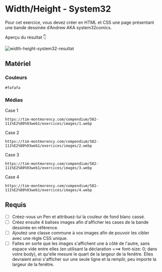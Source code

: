 # Width/Height - System32

Pour cet exercice, vous devez créer en HTML et CSS une page présentant une bande dessinée d’Andrew AKA system32comics.

Aperçu du résultat 👇

![width-height-system32-resultat](https://github.com/user-attachments/assets/c21e907f-60fe-4147-9012-cc8d8758b0b3)


## Matériel

### Couleurs

```#fafafa```

### Médias
 
Case 1

```https://tim-montmorency.com/compendium/582-111%E2%80%93web1/exercices/images/1.webp```
 
Case 2

```https://tim-montmorency.com/compendium/582-111%E2%80%93web1/exercices/images/2.webp```
 
Case 3

```https://tim-montmorency.com/compendium/582-111%E2%80%93web1/exercices/images/3.webp```
 
Case 4

```https://tim-montmorency.com/compendium/582-111%E2%80%93web1/exercices/images/4.webp```


## Requis

* [ ] Créez-vous un Pen et attribuez-lui la couleur de fond blanc cassé.
* [ ] Créez ensuite 4 balises images afin d'afficher les cases de la bande dessinée en référence.
* [ ] Ajoutez une classe commune à vos images afin de pouvoir les cibler avec une règle CSS unique.
* [ ] Faites en sorte que les images s'affichent une à côté de l'autre, sans espace vide entre elles (en utilisant la déclaration ===> font-size: 0; dans votre body), et qu'elle mesure le quart de la largeur de la fenêtre. Elles devraient ainsi s'afficher sur une seule ligne et la remplir, peu importe la largeur de la fenêtre.
